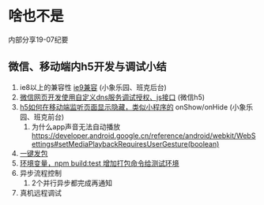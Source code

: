 
# 啥也不是

内部分享19-07纪要

## 微信、移动端内h5开发与调试小结

1. ie8以上的兼容性 [ie9兼容](ie9.md) (小象乐园、班克后台)
2. [微信网页开发使用自定义dns服务调试授权、js接口](http://birdpush.gitee.io/birdjs-cli/#/?id=dns) (微信h5)
3. [h5如何在移动端监听页面显示隐藏，类似小程序的](pageVisible.md) onShow/onHide (小象乐园、班克前台)
   1. 为什么app声音无法自动播放 https://developer.android.google.cn/reference/android/webkit/WebSettings#setMediaPlaybackRequiresUserGesture(boolean)
4. [一键发包](http://birdpush.gitee.io/birdjs-cli/#/?id=deploy)
5. [环境变量，npm build:test 增加打包命令给测试环境](cli3.md)
6. 异步流程控制
   1. 2个并行异步都完成再通知
7. 真机远程调试

